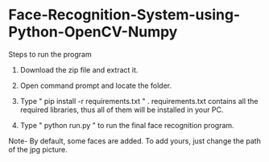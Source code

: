 # Face-Recognition-System-using-Python-OpenCV-Numpy

Steps to run the program

1. Download the zip file and extract it. 

2. Open command prompt and locate the folder. 

3. Type " pip install -r requirements.txt " .
requirements.txt contains all the required libraries, thus all of them will be installed in your PC.

4. Type " python run.py " to run the final face recognition program. 

Note- By default, some faces are added. To add yours, just change the path of the jpg picture.

